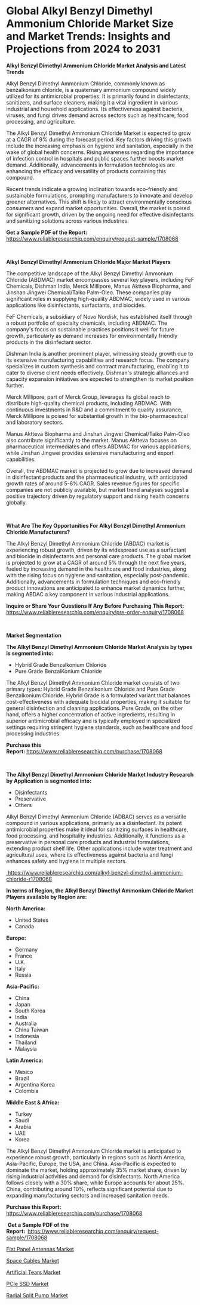 <p><h1>Global Alkyl Benzyl Dimethyl Ammonium Chloride Market Size and Market Trends: Insights and Projections from 2024 to 2031</h1></p><p><strong>Alkyl Benzyl Dimethyl Ammonium Chloride Market Analysis and Latest Trends</strong></p>
<p><p>Alkyl Benzyl Dimethyl Ammonium Chloride, commonly known as benzalkonium chloride, is a quaternary ammonium compound widely utilized for its antimicrobial properties. It is primarily found in disinfectants, sanitizers, and surface cleaners, making it a vital ingredient in various industrial and household applications. Its effectiveness against bacteria, viruses, and fungi drives demand across sectors such as healthcare, food processing, and agriculture.</p><p>The Alkyl Benzyl Dimethyl Ammonium Chloride Market is expected to grow at a CAGR of 9% during the forecast period. Key factors driving this growth include the increasing emphasis on hygiene and sanitation, especially in the wake of global health concerns. Rising awareness regarding the importance of infection control in hospitals and public spaces further boosts market demand. Additionally, advancements in formulation technologies are enhancing the efficacy and versatility of products containing this compound. </p><p>Recent trends indicate a growing inclination towards eco-friendly and sustainable formulations, prompting manufacturers to innovate and develop greener alternatives. This shift is likely to attract environmentally conscious consumers and expand market opportunities. Overall, the market is poised for significant growth, driven by the ongoing need for effective disinfectants and sanitizing solutions across various industries.</p></p>
<p><strong>Get a Sample PDF of the Report:&nbsp;</strong> <a href="https://www.reliableresearchiq.com/enquiry/request-sample/1708068?utm_campaign=1260&utm_medium=2&utm_source=Github&utm_content=ia&utm_term=07102024&utm_id=alkyl-benzyl-dimethyl-ammonium-chloride">https://www.reliableresearchiq.com/enquiry/request-sample/1708068</a></p>
<p>&nbsp;</p>
<p><strong>Alkyl Benzyl Dimethyl Ammonium Chloride Major Market Players</strong></p>
<p><p>The competitive landscape of the Alkyl Benzyl Dimethyl Ammonium Chloride (ABDMAC) market encompasses several key players, including FeF Chemicals, Dishman India, Merck Millipore, Manus Aktteva Biopharma, and Jinshan Jingwei Chemical/Taiko Palm-Oleo. These companies play significant roles in supplying high-quality ABDMAC, widely used in various applications like disinfectants, surfactants, and biocides.</p><p>FeF Chemicals, a subsidiary of Novo Nordisk, has established itself through a robust portfolio of specialty chemicals, including ABDMAC. The company's focus on sustainable practices positions it well for future growth, particularly as demand increases for environmentally friendly products in the disinfectant sector.</p><p>Dishman India is another prominent player, witnessing steady growth due to its extensive manufacturing capabilities and research focus. The company specializes in custom synthesis and contract manufacturing, enabling it to cater to diverse client needs effectively. Dishman's strategic alliances and capacity expansion initiatives are expected to strengthen its market position further.</p><p>Merck Millipore, part of Merck Group, leverages its global reach to distribute high-quality chemical products, including ABDMAC. With continuous investments in R&D and a commitment to quality assurance, Merck Millipore is poised for substantial growth in the bio-pharmaceutical and laboratory sectors.</p><p>Manus Aktteva Biopharma and Jinshan Jingwei Chemical/Taiko Palm-Oleo also contribute significantly to the market. Manus Aktteva focuses on pharmaceutical intermediates and offers ABDMAC for various applications, while Jinshan Jingwei provides extensive manufacturing and export capabilities.</p><p>Overall, the ABDMAC market is projected to grow due to increased demand in disinfectant products and the pharmaceutical industry, with anticipated growth rates of around 5-6% CAGR. Sales revenue figures for specific companies are not publicly available, but market trend analyses suggest a positive trajectory driven by regulatory support and rising health concerns globally.</p></p>
<p>&nbsp;</p>
<p><strong>What Are The Key Opportunities For Alkyl Benzyl Dimethyl Ammonium Chloride Manufacturers?</strong></p>
<p><p>The Alkyl Benzyl Dimethyl Ammonium Chloride (ABDAC) market is experiencing robust growth, driven by its widespread use as a surfactant and biocide in disinfectants and personal care products. The global market is projected to grow at a CAGR of around 5% through the next five years, fueled by increasing demand in the healthcare and food industries, along with the rising focus on hygiene and sanitation, especially post-pandemic. Additionally, advancements in formulation techniques and eco-friendly product innovations are anticipated to enhance market dynamics further, making ABDAC a key component in various industrial applications.</p></p>
<p><strong>Inquire or Share Your Questions If Any Before Purchasing This Report:</strong> <a href="https://www.reliableresearchiq.com/enquiry/pre-order-enquiry/1708068?utm_campaign=1260&utm_medium=2&utm_source=Github&utm_content=ia&utm_term=07102024&utm_id=alkyl-benzyl-dimethyl-ammonium-chloride">https://www.reliableresearchiq.com/enquiry/pre-order-enquiry/1708068</a></p>
<p>&nbsp;</p>
<p><strong>Market Segmentation</strong></p>
<p><strong>The Alkyl Benzyl Dimethyl Ammonium Chloride Market Analysis by types is segmented into:</strong></p>
<p><ul><li>Hybrid Grade Benzalkonium Chloride</li><li>Pure Grade BenzalKonium Chloride</li></ul></p>
<p><p>The Alkyl Benzyl Dimethyl Ammonium Chloride market consists of two primary types: Hybrid Grade Benzalkonium Chloride and Pure Grade Benzalkonium Chloride. Hybrid Grade is a formulated variant that balances cost-effectiveness with adequate biocidal properties, making it suitable for general disinfection and cleaning applications. Pure Grade, on the other hand, offers a higher concentration of active ingredients, resulting in superior antimicrobial efficacy and is typically employed in specialized settings requiring stringent hygiene standards, such as healthcare and food processing industries.</p></p>
<p><strong>Purchase this Report:&nbsp;</strong><a href="https://www.reliableresearchiq.com/purchase/1708068?utm_campaign=1260&utm_medium=2&utm_source=Github&utm_content=ia&utm_term=07102024&utm_id=alkyl-benzyl-dimethyl-ammonium-chloride">https://www.reliableresearchiq.com/purchase/1708068</a></p>
<p>&nbsp;</p>
<p><strong>The Alkyl Benzyl Dimethyl Ammonium Chloride Market Industry Research by Application is segmented into:</strong></p>
<p><ul><li>Disinfectants</li><li>Preservative</li><li>Others</li></ul></p>
<p><p>Alkyl Benzyl Dimethyl Ammonium Chloride (ADBAC) serves as a versatile compound in various applications, primarily as a disinfectant. Its potent antimicrobial properties make it ideal for sanitizing surfaces in healthcare, food processing, and hospitality industries. Additionally, it functions as a preservative in personal care products and industrial formulations, extending product shelf life. Other applications include water treatment and agricultural uses, where its effectiveness against bacteria and fungi enhances safety and hygiene in multiple sectors.</p></p>
<p><a href="https://www.reliableresearchiq.com/alkyl-benzyl-dimethyl-ammonium-chloride-r1708068?utm_campaign=1260&utm_medium=2&utm_source=Github&utm_content=ia&utm_term=07102024&utm_id=alkyl-benzyl-dimethyl-ammonium-chloride">&nbsp;https://www.reliableresearchiq.com/alkyl-benzyl-dimethyl-ammonium-chloride-r1708068</a></p>
<p><strong>In terms of Region, the Alkyl Benzyl Dimethyl Ammonium Chloride Market Players available by Region are:</strong></p>
<p>
    <p> <strong> North America: </strong>
        <ul>
            <li>United States</li>
            <li>Canada</li>
        </ul>
        </p> 
    <p> <strong> Europe: </strong>
        <ul>
            <li>Germany</li>
            <li>France</li>
            <li>U.K.</li>
            <li>Italy</li>
            <li>Russia</li>
        </ul>
        </p> 
    <p> <strong> Asia-Pacific: </strong>
        <ul>
            <li>China</li>
            <li>Japan</li>
            <li>South Korea</li>
            <li>India</li>
            <li>Australia</li>
            <li>China Taiwan</li>
            <li>Indonesia</li>
            <li>Thailand</li>
            <li>Malaysia</li>
        </ul>
        </p> 
    <p> <strong> Latin America: </strong>
        <ul>
            <li>Mexico</li>
            <li>Brazil</li>
            <li>Argentina Korea</li>
            <li>Colombia</li>
        </ul>
        </p> 
    <p> <strong> Middle East & Africa: </strong>
        <ul>
            <li>Turkey</li>
            <li>Saudi</li>
            <li>Arabia</li>
            <li>UAE</li>
            <li>Korea</li>
        </ul>
    </p>
    </p>
<p><p>The Alkyl Benzyl Dimethyl Ammonium Chloride market is anticipated to experience robust growth, particularly in regions such as North America, Asia-Pacific, Europe, the USA, and China. Asia-Pacific is expected to dominate the market, holding approximately 35% market share, driven by rising industrial activities and demand for disinfectants. North America follows closely with a 30% share, while Europe accounts for about 25%. China, contributing around 10%, reflects significant potential due to expanding manufacturing sectors and increased sanitation needs.</p></p>
<p><strong>Purchase this Report: </strong><a href="https://www.reliableresearchiq.com/purchase/1708068?utm_campaign=1260&utm_medium=2&utm_source=Github&utm_content=ia&utm_term=07102024&utm_id=alkyl-benzyl-dimethyl-ammonium-chloride">https://www.reliableresearchiq.com/purchase/1708068</a></p>
<p>&nbsp;<strong>Get a Sample PDF of the Report:&nbsp;&nbsp;</strong><a href="https://www.reliableresearchiq.com/enquiry/request-sample/1708068?utm_campaign=1260&utm_medium=2&utm_source=Github&utm_content=ia&utm_term=07102024&utm_id=alkyl-benzyl-dimethyl-ammonium-chloride">https://www.reliableresearchiq.com/enquiry/request-sample/1708068</a></p>
<p><strong></strong></p>
<p><p><a href="https://issuu.com/reportprime-2/docs/flat-panel-antennas-market-size-203_fe25bae67b2711?utm_campaign=1260&utm_medium=2&utm_source=Github&utm_content=ia&utm_term=07102024&utm_id=alkyl-benzyl-dimethyl-ammonium-chloride">Flat Panel Antennas Market</a></p><p><a href="https://issuu.com/reportprime-2/docs/space-cables-market-size-2030.pptx_da112872f3aecc?utm_campaign=1260&utm_medium=2&utm_source=Github&utm_content=ia&utm_term=07102024&utm_id=alkyl-benzyl-dimethyl-ammonium-chloride">Space Cables Market</a></p><p><a href="https://www.linkedin.com/pulse/global-artificial-tears-market-focus-product-type-tear-liquidartificial-ux8rf?utm_campaign=1260&utm_medium=2&utm_source=Github&utm_content=ia&utm_term=07102024&utm_id=alkyl-benzyl-dimethyl-ammonium-chloride">Artificial Tears Market</a></p><p><a href="https://www.linkedin.com/pulse/pcie-ssd-market-trends-strategic-insights-2024-2031-market-flare-gfthe?utm_campaign=1260&utm_medium=2&utm_source=Github&utm_content=ia&utm_term=07102024&utm_id=alkyl-benzyl-dimethyl-ammonium-chloride">PCIe SSD Market</a></p><p><a href="https://www.linkedin.com/pulse/disruption-innovation-radial-split-pump-industry-market-analysis-itraf?utm_campaign=1260&utm_medium=2&utm_source=Github&utm_content=ia&utm_term=07102024&utm_id=alkyl-benzyl-dimethyl-ammonium-chloride">Radial Split Pump Market</a></p></p>